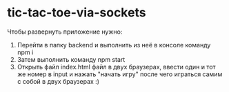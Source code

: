 # tic-tac-toe-via-sockets

Чтобы развернуть приложение нужно:
1. Перейти в папку backend и выполнить из неё в консоле команду npm i
2. Затем выполнить команду npm start
3. Открыть файл index.html файл в двух браузерах, ввести один и тот же номер в input и нажать "начать игру" после чего играться самим с собой в двух браузерах :)
